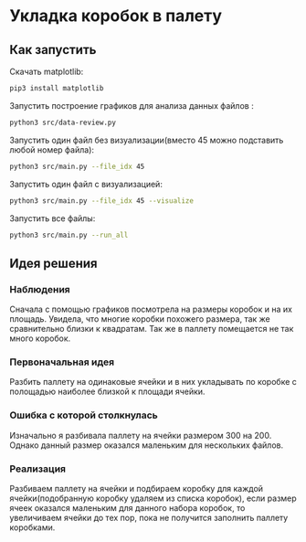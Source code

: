 # Укладка коробок в палету

## Как запустить
Скачать matplotlib:
```bash
pip3 install matplotlib
```
Запустить построение графиков для анализа данных файлов :

```bash
python3 src/data-review.py 
```
Запустить один файл без визуализации(вместо 45 можно подставить любой номер файла):
```bash
python3 src/main.py --file_idx 45
```
Запустить один файл с визуализацией:
```bash
python3 src/main.py --file_idx 45 --visualize
```
Запустить все файлы:
```bash
python3 src/main.py --run_all
```
## Идея решения
### Наблюдения 
Сначала с помощью графиков посмотрела на размеры коробок и на их площадь. Увидела, что многие коробки похожего размера, так же сравнительно близки к квадратам. Так же в паллету помещается не так много коробок. 
### Первоначальная идея
Разбить паллету на одинаковые ячейки и в них укладывать по коробке с полощадью наиболее близкой к площади ячейки.
### Ошибка с которой столкнулась
Изначально я разбивала паллету на ячейки размером 300 на 200. Однако данный размер оказался маленьким  для нескольких файлов.
### Реализация
Разбиваем паллету на ячейки и подбираем коробку для каждой ячейки(подобранную коробку удаляем из списка коробок), если размер ячеек оказался маленьким для данного набора коробок, то увеличиваем ячейки до тех пор, пока не получится заполнить паллету коробками.
